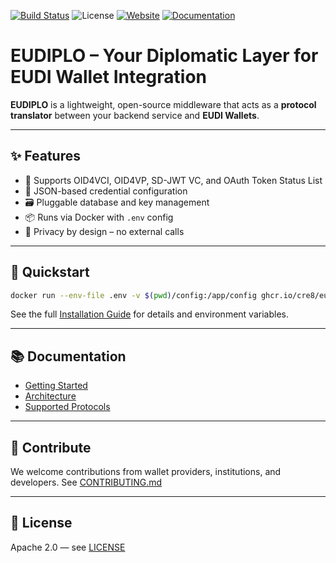 [![Build Status](https://github.com/cre8/eudiplo/actions/workflows/ci.yml/badge.svg)](https://github.com/cre8/eudiplo/actions)
![License](https://img.shields.io/github/license/cre8/eudiplo)
[![Website](https://img.shields.io/badge/website-eudiplo-blue)](https://cre8.github.io/eudiplo/)
[![Documentation](https://cre8.github.io/eudiplo/compodoc/images/coverage-badge-documentation.svg)](https://cre8.github.io/eudiplo/compodoc/coverage.html)

# EUDIPLO – Your Diplomatic Layer for EUDI Wallet Integration

**EUDIPLO** is a lightweight, open-source middleware that acts as a **protocol
translator** between your backend service and **EUDI Wallets**.

---

## ✨ Features

- 🔐 Supports OID4VCI, OID4VP, SD-JWT VC, and OAuth Token Status List
- 🧱 JSON-based credential configuration
- 🗃️ Pluggable database and key management
- 📦 Runs via Docker with `.env` config
- 🚫 Privacy by design – no external calls

---

## 🚀 Quickstart

```bash
docker run --env-file .env -v $(pwd)/config:/app/config ghcr.io/cre8/eudiplo:latest
```

See the full
[Installation Guide](https://cre8.github.io/eudiplo/getting-started/installation)
for details and environment variables.

---

## 📚 Documentation

- [Getting Started](https://cre8.github.io/eudiplo/getting-started/installation/)
- [Architecture](https://cre8.github.io/eudiplo/architecture/overview/)
- [Supported Protocols](https://cre8.github.io/eudiplo/#supported-protocols)

---

## 🤝 Contribute

We welcome contributions from wallet providers, institutions, and developers.
See [CONTRIBUTING.md](CONTRIBUTING.md)

---

## 📄 License

Apache 2.0 — see [LICENSE](LICENSE)
